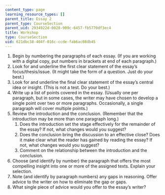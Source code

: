 ```yaml
---
content_type: page
learning_resource_types: []
parent_title: Essay 2
parent_type: CourseSection
parent_uid: 2934922d-0028-909c-6457-fb5770df3ec4
title: Workshop
type: CourseSection
uid: 621dbc38-404f-016c-ccde-fab6ac08db45
---
```


1.  Begin by numbering the paragraphs of each essay. (If you are working with a digital copy, put numbers in brackets at end of each paragraph.)
2.  Look for and underline the first clear statement of the essay’s focus/thesis/issue. (It might take the form of a question. Just do your best.)
3.  Look for and underline the final clear statement of the essay’s central idea or insight. (This is not a test. Do your best.)
4.  Write up a list of points covered in the essay. (Usually one per paragraph, but in some cases, the writer may have chosen to develop a single point over two or more paragraphs. Occasionally, a single paragraph will cover multiple points.)
5.  Review the introduction and the conclusion. (Remember that the introduction may be more than one paragraph long.)
    1.  Does the introduction set the stage effectively for the remainder of the essay? If not, what changes would you suggest?
    2.  Does the conclusion bring the discussion to an effective close? Does it make clear what the reader has gained by reading the essay? If not, what changes would you suggest?
    3.  Comment on the relationship between the introduction and the conclusion.
6.  Choose (and identify by number) the paragraph that offers the most compelling insight into one or more of the assigned texts. Explain your selection.
7.  Note (and identify by paragraph numbers) any gaps in reasoning. Offer advice to the writer on how to eliminate the gap or gaps.
8.  What single piece of advice would you offer to the essay’s writer?